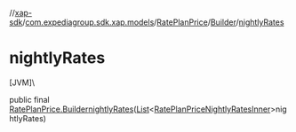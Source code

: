 //[xap-sdk](../../../../index.md)/[com.expediagroup.sdk.xap.models](../../index.md)/[RatePlanPrice](../index.md)/[Builder](index.md)/[nightlyRates](nightly-rates.md)

# nightlyRates

[JVM]\

public final [RatePlanPrice.Builder](index.md)[nightlyRates](nightly-rates.md)([List](https://docs.oracle.com/javase/8/docs/api/java/util/List.html)&lt;[RatePlanPriceNightlyRatesInner](../../-rate-plan-price-nightly-rates-inner/index.md)&gt;nightlyRates)
